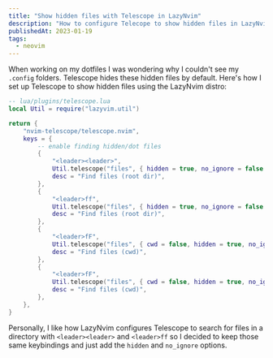 ```yaml
---
title: "Show hidden files with Telescope in LazyNvim"
description: "How to configure Telecope to show hidden files in LazyNvim so dotfiles are visible while still respecting .gitignore"
publishedAt: 2023-01-19
tags:
  - neovim
---
```


When working on my dotfiles I was wondering why I couldn't see my `.config` folders. Telescope hides these hidden files by default. Here's how I set up Telescope to show hidden files using the LazyNvim distro:

```lua
-- lua/plugins/telescope.lua
local Util = require("lazyvim.util")

return {
	"nvim-telescope/telescope.nvim",
	keys = {
		-- enable finding hidden/dot files
		{
			"<leader><leader>",
			Util.telescope("files", { hidden = true, no_ignore = false }),
			desc = "Find files (root dir)",
		},
		{
			"<leader>ff",
			Util.telescope("files", { hidden = true, no_ignore = false }),
			desc = "Find files (root dir)",
		},
		{
			"<leader>fF",
			Util.telescope("files", { cwd = false, hidden = true, no_ignore = false }),
			desc = "Find files (cwd)",
		},
		{
			"<leader>fF",
			Util.telescope("files", { cwd = false, hidden = true, no_ignore = false }),
			desc = "Find files (cwd)",
		},
	},
}
```

Personally, I like how LazyNvim configures Telescope to search for files in a directory with `<leader><leader>` and `<leader>ff` so I decided to keep those same keybindings and just add the `hidden` and `no_ignore` options.
